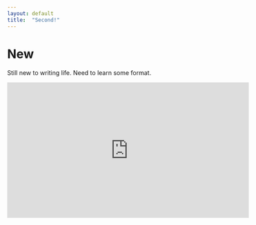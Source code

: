 ```yaml
---
layout: default
title:  "Second!"
---
```


# New

Still new to writing life. Need to learn some format.
<iframe width="560" height="315" src="https://www.youtube.com/embed/nYW8vKQGVVU" frameborder="0" allow="accelerometer; autoplay; clipboard-write; encrypted-media; gyroscope; picture-in-picture" allowfullscreen></iframe>
